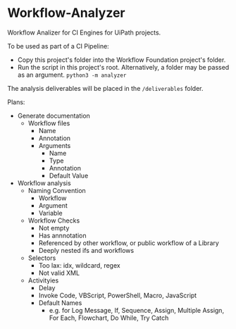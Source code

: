 #   Workflow-Analyzer

Workflow Analizer for CI Engines for UiPath projects.

To be used as part of a CI Pipeline:
-   Copy this project's folder into the Workflow Foundation project's folder.
-   Run the script in this project's root. Alternatively, a folder may be passed as an argument. `python3 -m analyzer`

The analysis deliverables will be placed in the `/deliverables` folder.

Plans:
-   Generate documentation
    -   Workflow files
        -   Name
        -   Annotation
        -   Arguments
            -   Name
            -   Type
            -   Annotation
            -   Default Value
-   Workflow analysis
    -   Naming Convention
        -   Workflow
        -   Argument
        -   Variable
    -   Workflow Checks
        -   Not empty
        -   Has annnotation
        -   Referenced by other workflow, or public workflow of a Library
        -   Deeply nested ifs and workflows
    -   Selectors
        -   Too lax: idx, wildcard, regex
        -   Not valid XML
    -   Activityies
        -   Delay
        -   Invoke Code, VBScript, PowerShell, Macro, JavaScript
        -   Default Names
            -   e.g. for Log Message, If, Sequence, Assign, Multiple Assign, For Each, Flowchart, Do While, Try Catch

